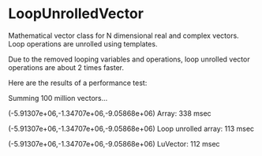 # LoopUnrolledVector
Mathematical vector class for N dimensional real and complex vectors. Loop operations are unrolled using templates.

Due to the removed looping variables and operations, loop unrolled vector operations are about 2 times faster.

Here are the results of a performance test:

Summing 100 million vectors...

(-5.91307e+06,-1.34707e+06,-9.05868e+06)
Array: 338 msec

(-5.91307e+06,-1.34707e+06,-9.05868e+06)
Loop unrolled array: 113 msec

(-5.91307e+06,-1.34707e+06,-9.05868e+06)
LuVector: 112 msec
